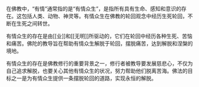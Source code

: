 在佛教中，“有情”通常指的是“有情众生”，是指所有具有生命、感知和意识的存在。这包括人类、动物、神灵等。有情众生在佛教的轮回观念中经历生死轮回，不断在生死之间转世。

有情众生的存在是由[[业]]和[[无明]]所驱动的，它们在轮回中经历各种生死、苦恼和痛苦。佛陀的教导旨在帮助有情众生解脱于轮回，摆脱痛苦，达到解脱和涅槃的境地。

有情众生的存在是佛教修行的重要背景之一，修行者被教导要发展慈悲心，不仅为自己追求解脱，也要关心其他有情众生的状况，努力帮助他们脱离苦海。佛法的目标之一是为有情众生提供一条摆脱轮回的道路，实现永恒的解脱。